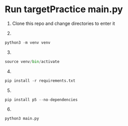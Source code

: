 # Run targetPractice main.py

1. Clone this repo and change directories to enter it

2. 
```python
python3 -m venv venv
```

3. 
```python
source venv/bin/activate
```

4. 
```python
pip install -r requirements.txt
```

5. 
```python
pip install p5 --no-dependencies
```

6. 
```python
python3 main.py
```

